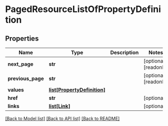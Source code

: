 # PagedResourceListOfPropertyDefinition

## Properties
Name | Type | Description | Notes
------------ | ------------- | ------------- | -------------
**next_page** | **str** |  | [optional] [readonly] 
**previous_page** | **str** |  | [optional] [readonly] 
**values** | [**list[PropertyDefinition]**](PropertyDefinition.md) |  | 
**href** | **str** |  | [optional] 
**links** | [**list[Link]**](Link.md) |  | [optional] 

[[Back to Model list]](../README.md#documentation-for-models) [[Back to API list]](../README.md#documentation-for-api-endpoints) [[Back to README]](../README.md)


